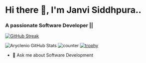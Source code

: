 # Hi there 👋, I'm Janvi Siddhpura..
### A passionate Software Developer ||
[![GitHub Streak](https://github-readme-streak-stats.herokuapp.com/?user=janvisiddhpura)](https://git.io/streak-stats) <!-- STREAKS WILL BE ADDED-->

![Aryclenio GitHub Stats](https://github-readme-stats.vercel.app/api?username=aryclenio&show_icons=true)
![counter](https://janvisiddhpura.m.pipedream.net) 
[![trophy](https://github-profile-trophy.vercel.app/?username=janvisiddhpura&theme=onedark)](https://github.com/janvisiddhpura/github-profile-trophy)  <!-- TROPHIES WILL BE ADDED -->
<!--
**janvisiddhpura/janvisiddhpura** is a ✨ _special_ ✨ repository because its `README.md` (this file) appears on your GitHub profile.

<!--Here are some ideas to get you started:

- 🔭 I’m currently working on Node
- 🌱 I’m currently learning Full Stack Developement
- 👯 I’m looking to collaborate on 
- 🤔 I’m looking for help with ...-->
- 💬 Ask me about Software Development
<!--
- 📫 Connect with me: 
<a target="_blank" href="https://www.linkedin.com/in/janvi-siddhpura-016b2117b/">
  <img align="left" alt="LinkdeIN" width="22px" src="https://cdn.jsdelivr.net/npm/simple-icons@v3/icons/linkedin.svg" />
</a>
<a target="_blank" href="https://www.instagram.com/janviii1898/">
  <img align="left" alt="Instagram" width="22px" src="https://cdn.jsdelivr.net/npm/simple-icons@v3/icons/instagram.svg" />
</a>
- 😄 Pronouns: ...
- ⚡ Fun fact: ...
-->
